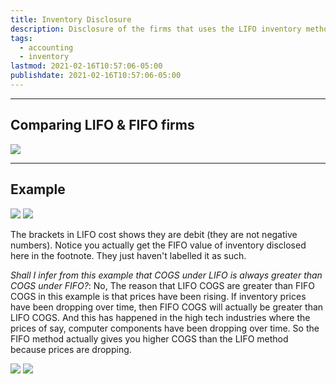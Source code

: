 ```yaml
---
title: Inventory Disclosure
description: Disclosure of the firms that uses the LIFO inventory method, compare LIFO firm to FIFO firm.
tags:
  - accounting
  - inventory
lastmod: 2021-02-16T10:57:06-05:00
publishdate: 2021-02-16T10:57:06-05:00
---
```


---

## Comparing LIFO & FIFO firms

![](/inventory_disclosure/img1.png)

---

## Example

![](/inventory_disclosure/img2.png)
![](/inventory_disclosure/img3.png)

The brackets in LIFO cost shows they are debit (they are not negative numbers). Notice you actually get the FIFO value of inventory disclosed here in the footnote. They just haven't labelled it as such.

_Shall I infer from this example that COGS under LIFO is always greater than COGS under FIFO?_: No, The reason that LIFO COGS are greater than FIFO COGS in this example is that prices have been rising. If inventory prices have been dropping over time, then FIFO COGS will actually be greater than LIFO COGS. And this has happened in the high tech industries where the prices of say, computer components have been dropping over time. So the FIFO method actually gives you higher COGS than the LIFO method because prices are dropping.

![](/inventory_disclosure/img4.png)
![](/inventory_disclosure/img5.png)

